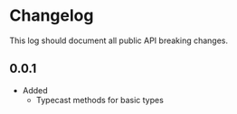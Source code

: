 # Changelog

This log should document all public API breaking changes.

## 0.0.1

- Added
  - Typecast methods for basic types
